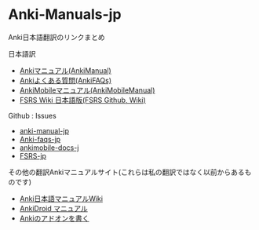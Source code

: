 # Anki-Manuals-jp
Anki日本語翻訳のリンクまとめ

日本語訳

* [Ankiマニュアル(AnkiManual)](https://shigeyukey.github.io/anki-manual-jp/)
* [Ankiよくある質問(AnkiFAQs)](https://shigeyukey.github.io/Anki-faqs-jp/)
* [AnkiMobileマニュアル(AnkiMobileManual)](https://shigeyukey.github.io/ankimobile-docs-jp/)
* [FSRS Wiki 日本語版(FSRS Github, Wiki)](https://shigeyukey.github.io/FSRS-jp/)

Github : Issues

* [anki-manual-jp](https://github.com/shigeyukey/anki-manual-jp/issues)
* [Anki-faqs-jp](https://github.com/shigeyukey/Anki-faqs-jp/issues)
* [ankimobile-docs-j](https://github.com/shigeyukey/ankimobile-docs-jp/issues)
* [FSRS-jp](https://github.com/shigeyukey/FSRS-jp/issues)

その他の翻訳Ankiマニュアルサイト(これらは私の翻訳ではなく以前からあるものです)

* [Anki日本語マニュアルWiki](https://wikiwiki.jp/rage2050/)
* [AnkiDroid マニュアル](https://ankidroid.org/docs/manual-ja.html)
* [Ankiのアドオンを書く](https://t-cool.github.io/anki-addon-docs-ja/)

